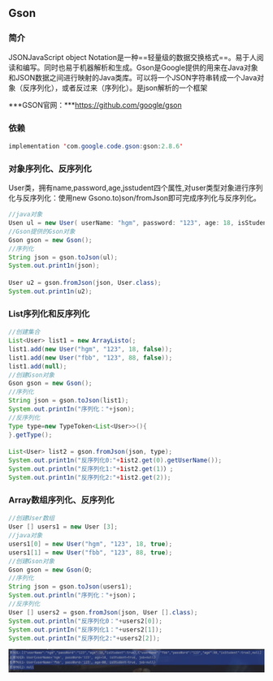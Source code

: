 ## Gson

### 简介

JSONJavaScript object Notation是一种==轻量级的数据交换格式==。易于人阅读和编写。同时也易于机器解析和生成。Gson是Google提供的用来在Java对象和JSON数据之间进行映射的Java类库。可以将一个JSON字符串转成一个Java对象（反序列化），或者反过来（序列化）。是json解析的一个框架

***GSON官网：***https://github.com/google/gson

### 依赖

```java
implementation 'com.google.code.gson:gson:2.8.6'
```

### 对象序列化、反序列化

User类，拥有name,password,age,jsstudent四个属性,对user类型对象进行序列化与反序列化：使用new Gsono.to)son/fromJson即可完成序列化与反序列化。

```java
//java对象
Usen ul = new User( userName: "hgm", password: "123", age: 18, isStudent: true);
//Gson提供的Gson对象
Gson gson = new Gson();
//序列化
String json = gson.toJson(ul);
System.out.print1n(json);

User u2 = gson.fromJson(json, User.class);
System.out.print1n(u2);
```

### List序列化和反序列化

```java
//创建集合
List<User> list1 = new ArrayListo(;
list1.add(new User("hgm", "123", 18, false));
list1.add(new User("fbb", "123", 88, false));
list1.add(null);
//创建Gson对象
Gson gson = new Gson();
//序列化
String json = gson.toJson(list1);
System.out.printIn("序列化："+json);
//反序列化
Type type=new TypeToken<List<User>>(){
}.getType();
                                  
List<User> list2 = gson.fromJson(json, type);
System.out.print1n("反序列化0:"+1ist2.get(0).getUserName());
System.out.println("反序列化1:"+1ist2.get(1)）;
System.out.print1n("反序列化2:"+1ist2.get(2));
```

### Array数组序列化、反序列化

```java
//创建User数组
User [] users1 = new User [3];
//java对象
users1[0] = new User("hgm", "123", 18, true);
users1[1] = new User("fbb", "123", 88, true);
//创建Gson对象
Gson gson = new Gson(O;
//序列化
String json = gson.toJson(users1);
System.out.println("序列化："+json)；
//反序列化
User [] users2 = gson.fromJson(json, User [].class);
System.out.println("反序列化0："+users2[0]);
System.out.printIn("反序列化1："+users2[1]);
System.out.printIn("反序列化2:"+users2[2]);
```

![image-20220704160524811](Gson/image-20220704160524811.png)